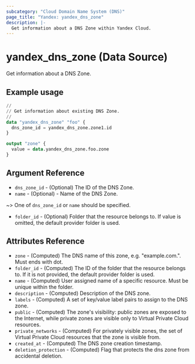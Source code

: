 ```yaml
---
subcategory: "Cloud Domain Name System (DNS)"
page_title: "Yandex: yandex_dns_zone"
description: |-
  Get information about a DNS Zone within Yandex Cloud.
---
```


# yandex_dns_zone (Data Source)

Get information about a DNS Zone.

## Example usage

```terraform
//
// Get information about existing DNS Zone.
//
data "yandex_dns_zone" "foo" {
  dns_zone_id = yandex_dns_zone.zone1.id
}

output "zone" {
  value = data.yandex_dns_zone.foo.zone
}
```

## Argument Reference

* `dns_zone_id` - (Optional) The ID of the DNS Zone.
* `name` - (Optional) - Name of the DNS Zone.

~> One of `dns_zone_id` or `name` should be specified.

* `folder_id` - (Optional) Folder that the resource belongs to. If value is omitted, the default provider folder is used.

## Attributes Reference

* `zone` - (Computed) The DNS name of this zone, e.g. "example.com.". Must ends with dot.
* `folder_id` - (Computed) The ID of the folder that the resource belongs to. If it is not provided, the default provider folder is used.
* `name` - (Computed) User assigned name of a specific resource. Must be unique within the folder.
* `description` - (Computed) Description of the DNS zone.
* `labels` - (Computed) A set of key/value label pairs to assign to the DNS zone.
* `public` - (Computed) The zone's visibility: public zones are exposed to the Internet, while private zones are visible only to Virtual Private Cloud resources.
* `private_networks` - (Computed) For privately visible zones, the set of Virtual Private Cloud resources that the zone is visible from.
* `created_at` - (Computed) The DNS zone creation timestamp.
* `deletion_protection` - (Computed) Flag that protects the dns zone from accidental deletion.
